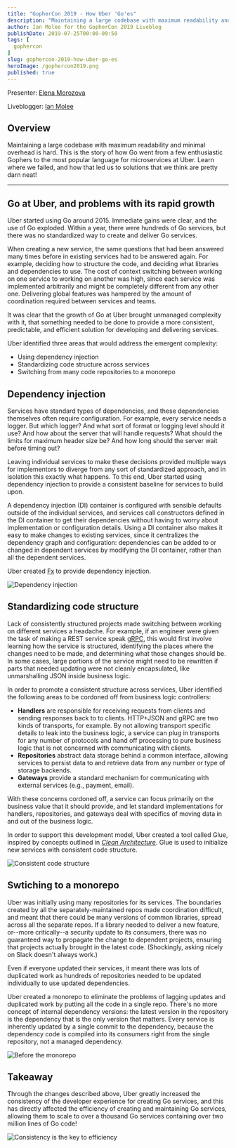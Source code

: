 ```yaml
---
title: "GopherCon 2019 - How Uber 'Go'es"
description: "Maintaining a large codebase with maximum readability and minimal overhead is hard. This is the story of how Go went from a few enthusiastic Gophers to the most popular language for microservices at Uber. Learn where we failed, and how that led us to solutions that we think are pretty darn neat!"
author: Ian Molee for the GopherCon 2019 Liveblog
publishDate: 2019-07-25T00:00-09:50
tags: [
  gophercon
]
slug: gophercon-2019-how-uber-go-es
heroImage: /gophercon2019.png
published: true
---
```


Presenter: [Elena Morozova](https://twitter.com/lelenanam)

Liveblogger: [Ian Molee](https://twitter.com/ianfoo)

## Overview

Maintaining a large codebase with maximum readability and minimal
overhead is hard. This is the story of how Go went from a few
enthusiastic Gophers to the most popular language for microservices at
Uber. Learn where we failed, and how that led us to solutions that we
think are pretty darn neat!

---

## Go at Uber, and problems with its rapid growth

Uber started using Go around 2015. Immediate gains were clear, and the
use of Go exploded. Within a year, there were hundreds of Go services,
but there was no standardized way to create and deliver Go services.

When creating a new service, the same questions that had been answered many
times before in existing services had to be answered again. For example,
deciding how to structure the code, and deciding what libraries and
dependencies to use. The cost of context switching between working on one
service to working on another was high, since each service was implemented
arbitrarily and might be completely different from any other one. Delivering
global features was hampered by the amount of coordination required between
services and teams.

It was clear that the growth of Go at Uber brought unmanaged complexity with
it, that something needed to be done to provide a more consistent,
predictable, and efficient solution for developing and delivering services.

Uber identified three areas that would address the emergent complexity:

- Using dependency injection
- Standardizing code structure across services
- Switching from many code repositories to a monorepo

## Dependency injection

Services have standard types of dependencies, and these dependencies
themselves often require configuration. For example, every service needs
a logger. But which logger? And what sort of format or logging level
should it use? And how about the server that will handle requests? What
should the limits for maximum header size be? And how long should the
server wait before timing out?

Leaving individual services to make these decisions provided multiple ways
for implementors to diverge from any sort of standardized approach, and in
isolation this exactly what happens. To this end, Uber started using
dependency injection to provide a consistent baseline for services to build
upon.

A dependency injection (DI) container is configured with sensible defaults
outside of the individual services, and services call constructors defined in
the DI container to get their dependencies without having to worry about
implementation or configuration details. Using a DI container also makes it
easy to make changes to existing services, since it centralizes the
dependency graph and configuration: dependencies can be added to or changed
in dependent services by modifying the DI container, rather than all the
dependent services.

Uber created [Fx](https://github.com/uber-go/fx) to provide dependency
injection.

![Dependency
injection](images/gophercon-2019-uber-dependency-injection.jpg "Uber
dependency injection")

## Standardizing code structure

Lack of consistently structured projects made switching between working on
different services a headache. For example, if an engineer were given the
task of making a REST service speak [gRPC](https://grpc.io), this would first
involve learning how the service is structured, identifying the places where
the changes need to be made, and determining what those changes should be. In
some cases, large portions of the service might need to be rewritten if parts
that needed updating were not cleanly encapsulated, like unmarshalling JSON
inside business logic.

In order to promote a consistent structure across services, Uber identified
the following areas to be cordoned off from business logic controllers:

- **Handlers** are responsible for receiving requests from clients and
  sending responses back to to clients. HTTP+JSON and gRPC are two kinds of
  transports, for example. By not allowing transport specific details to leak
  into the business logic, a service can plug in transports for any number of
  protocols and hand off processing to pure business logic that is not
  concerned with communicating with clients.
- **Repositories** abstract data storage behind a common interface,
  allowing services to persist data to and retrieve data from any number or
  type of storage backends.
- **Gateways** provide a standard mechanism for communicating with external
  services (e.g., payment, email).

With these concerns cordoned off, a service can focus primarily on the
business value that it should provide, and let standard implementations for
handlers, repositories, and gateways deal with specifics of moving data in
and out of the business logic.

In order to support this development model, Uber created a tool called Glue,
inspired by concepts outlined in _[Clean
Architecture](https://www.oreilly.com/library/view/clean-architecture-a/9780134494272/)_.
Glue is used to initialize new services with consistent code structure.

![Consistent code
structure](images/gophercon-2019-uber-code-structure.jpg "Uber's
divisions of services into transports, controllers, repositories, and
gateways")

## Swtiching to a monorepo

Uber was initially using many repositories for its services. The boundaries
created by all the separately-maintained repos made coordination difficult,
and meant that there could be many versions of common libraries, spread
across all the separate repos. If a library needed to deliver a new feature,
or--more critically--a security update to its consumers, there was no
guaranteed way to propagate the change to dependent projects, ensuring that
projects actually brought in the latest code. (Shockingly, asking nicely on
Slack doesn't always work.)

Even if everyone updated their services, it meant there was lots of
duplicated work as hundreds of repositories needed to be updated individually
to use updated dependencies.

Uber created a monorepo to eliminate the problems of lagging updates and
duplicated work by putting all the code in a single repo. There's no
more concept of internal dependency versions: the latest version in the
repository is the dependency that is the only version that matters.
Every service is inherently updated by a single commit to the
dependency, because the dependency code is compiled into its consumers
right from the single repository, not a managed dependency.

![Before the monorepo](images/gophercon-2019-uber-monorepo.jpg "Gopher
surrounded by fire saying 'this is fine' about deploying global features
before the monorepo")

## Takeaway

Through the changes described above, Uber greatly increased the consistency
of the developer experience for creating Go services, and this has directly
affected the efficiency of creating and maintaining Go services, allowing
them to scale to over a thousand Go services containing over two million
lines of Go code!

![Consistency is the key to
efficiency](images/gophercon-2019-uber-consistency.jpg "Consistency is
the key to efficiency")
